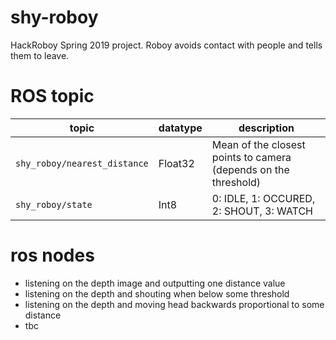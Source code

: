 # shy-roboy
HackRoboy Spring 2019 project. Roboy avoids contact with people and tells them to leave.

# ROS topic

topic | datatype | description
--- | --- | ---
`shy_roboy/nearest_distance` | Float32 | Mean of the closest points to camera (depends on the threshold)
`shy_roboy/state` | Int8 | 0: IDLE, 1: OCCURED, 2: SHOUT, 3: WATCH


# ros nodes

- listening on the depth image and outputting one distance value
- listening on the depth and shouting when below some threshold
- listening on the depth and moving head backwards proportional to some distance 
- tbc
